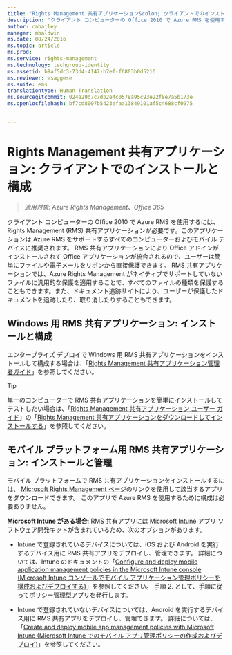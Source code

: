 ```yaml
---
title: "Rights Management 共有アプリケーション&colon; クライアントでのインストールと構成 | Azure RMS"
description: "クライアント コンピューターの Office 2010 で Azure RMS を使用するには、Rights Management (RMS) 共有アプリケーションが必要です。このアプリケーションは Azure RMS をサポートするすべてのコンピューターおよびモバイル デバイスに推奨されます。 RMS 共有アプリケーションにより Office アドインがインストールされて Office アプリケーションが統合されるので、ユーザーは簡単にファイルや電子メールをリボンから直接保護できます。 RMS 共有アプリケーションでは、Azure Rights Management がネイティブでサポートしていないファイルに汎用的な保護を適用することで、すべてのファイルの種類を保護することもできます。また、ドキュメント追跡サイトにより、ユーザーが保護したドキュメントを追跡したり、取り消したりすることもできます。"
author: cabailey
manager: mbaldwin
ms.date: 08/24/2016
ms.topic: article
ms.prod: 
ms.service: rights-management
ms.technology: techgroup-identity
ms.assetid: b9af5dc3-73d4-4147-b7ef-f6803b0d5216
ms.reviewer: esaggese
ms.suite: ems
translationtype: Human Translation
ms.sourcegitcommit: 024a29d7c7db2e4c0578a95c93e22f8e7a5b173e
ms.openlocfilehash: bf7cd8007b5423efaa13849101af5c4688cf0975


---
```


# Rights Management 共有アプリケーション: クライアントでのインストールと構成

>*適用対象: Azure Rights Management、Office 365*

クライアント コンピューターの Office 2010 で Azure RMS を使用するには、Rights Management (RMS) 共有アプリケーションが必要です。このアプリケーションは Azure RMS をサポートするすべてのコンピューターおよびモバイル デバイスに推奨されます。 RMS 共有アプリケーションにより Office アドインがインストールされて Office アプリケーションが統合されるので、ユーザーは簡単にファイルや電子メールをリボンから直接保護できます。 RMS 共有アプリケーションでは、Azure Rights Management がネイティブでサポートしていないファイルに汎用的な保護を適用することで、すべてのファイルの種類を保護することもできます。また、ドキュメント追跡サイトにより、ユーザーが保護したドキュメントを追跡したり、取り消したりすることもできます。

## Windows 用 RMS 共有アプリケーション: インストールと構成
エンタープライズ デプロイで Windows 用 RMS 共有アプリケーションをインストールして構成する場合は、「[Rights Management 共有アプリケーション管理者ガイド](../rms-client/sharing-app-admin-guide.md)」を参照してください。

> [!TIP]
> 単一のコンピューターで RMS 共有アプリケーションを簡単にインストールしてテストしたい場合は、「[Rights Management 共有アプリケーション ユーザー ガイド](../rms-client/sharing-app-user-guide.md)」の「[Rights Management 共有アプリケーションをダウンロードしてインストールする](../rms-client/install-sharing-app.md)」を参照してください。

## モバイル プラットフォーム用 RMS 共有アプリケーション: インストールと管理
モバイル プラットフォームで RMS 共有アプリケーションをインストールするには、 [Microsoft Rights Management ページ](http://go.microsoft.com/fwlink/?LinkId=303970)のリンクを使用して該当するアプリをダウンロードできます。 このアプリで Azure RMS を使用するために構成は必要ありません。

**Microsoft Intune がある場合**: RMS 共有アプリには Microsoft Intune アプリ ソフトウェア開発キットが含まれているため、次のオプションがあります。

-   Intune で登録されているデバイスについては、iOS および Android を実行するデバイス用に RMS 共有アプリをデプロイし、管理できます。 詳細については、Intune のドキュメントの「[Configure and deploy mobile application management policies in the Microsoft Intune console (Microsoft Intune コンソールでモバイル アプリケーション管理ポリシーを構成およびデプロイする)](/intune/deploy-use/configure-and-deploy-mobile-application-management-policies-in-the-microsoft-intune-console)」を参照してください。 手順 2. として、手順に従ってポリシー管理型アプリを発行します。

-   Intune で登録されていないデバイスについては、Android を実行するデバイス用に RMS 共有アプリをデプロイし、管理できます。 詳細については、「[Create and deploy mobile app management policies with Microsoft Intune (Microsoft Intune でのモバイル アプリ管理ポリシーの作成およびデプロイ)](/intune/deploy-use/create-and-deploy-mobile-app-management-policies-with-microsoft-intune)」を参照してください。




<!--HONumber=Aug16_HO4-->


